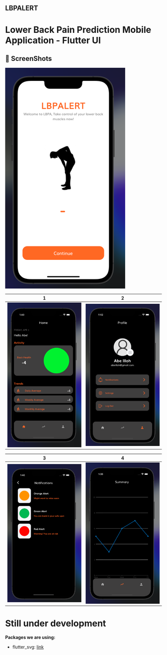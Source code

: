 ## LBPALERT

# Lower Back Pain Prediction Mobile Application - Flutter UI

## 📸 ScreenShots

<img src="assets/images/splash.png"/>

| 1 | 2|
|------|-------|
|<img src="assets/images/home.png" width="400">|<img src="assets/images/profile.png" width="400">|

| 3 | 4|
|------|-------|
|<img src="assets/images/notif.png" width="400">|<img src="assets/images/Summary.png" width="400">|

# Still under development

**Packages we are using:**

- flutter_svg: [link](https://pub.dev/packages/flutter_svg)


